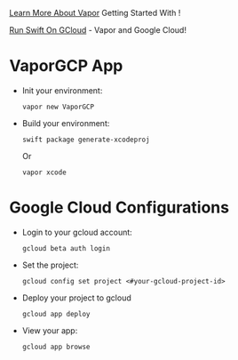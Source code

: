 [Learn More About Vapor](http://beta.docs.vapor.codes/getting-started/hello-world/) Getting Started With !

[Run Swift On GCloud](https://cloud.google.com/community/tutorials/run-swift-vapor-on-google-cloud?authuser=1) - Vapor and Google Cloud!

# VaporGCP App

- Init your environment:
    ```
    vapor new VaporGCP
    ```


- Build your environment:
    ```
    swift package generate-xcodeproj
    ```
    Or
    ```
    vapor xcode
    ```

# Google Cloud Configurations

- Login to your gcloud account:
    ```
    gcloud beta auth login
    ```

- Set the project:

    ```
    gcloud config set project <#your-gcloud-project-id>
    ```


- Deploy your project to gcloud

    ```
    gcloud app deploy
    ```


- View your app:

    ```
    gcloud app browse
    ```
